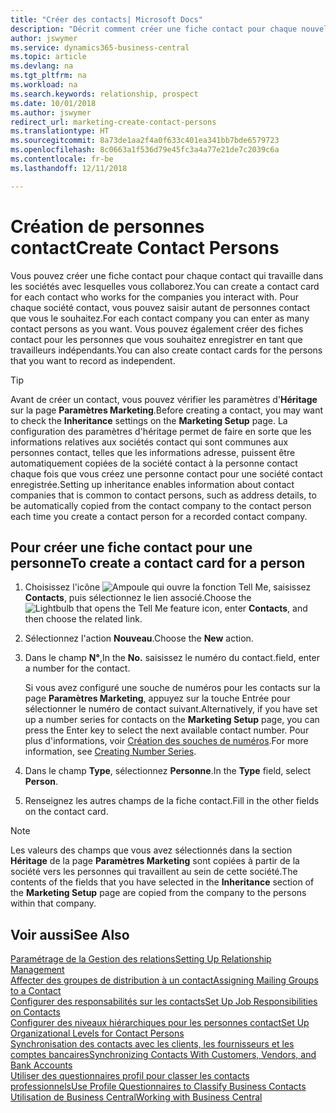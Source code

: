 ```yaml
---
title: "Créer des contacts| Microsoft Docs"
description: "Décrit comment créer une fiche contact pour chaque nouvelle personne ou nouveau prospect avec lequel vous collaborez ou entretenez des relations professionnelles."
author: jswymer
ms.service: dynamics365-business-central
ms.topic: article
ms.devlang: na
ms.tgt_pltfrm: na
ms.workload: na
ms.search.keywords: relationship, prospect
ms.date: 10/01/2018
ms.author: jswymer
redirect_url: marketing-create-contact-persons
ms.translationtype: HT
ms.sourcegitcommit: 8a73de1aa2f4a0f633c401ea341bb7bde6579723
ms.openlocfilehash: 8c0663a1f536d79e45fc3a4a77e21de7c2039c6a
ms.contentlocale: fr-be
ms.lasthandoff: 12/11/2018

---
```

# <a name="create-contact-persons"></a><span data-ttu-id="833f7-103">Création de personnes contact</span><span class="sxs-lookup"><span data-stu-id="833f7-103">Create Contact Persons</span></span>
<span data-ttu-id="833f7-104">Vous pouvez créer une fiche contact pour chaque contact qui travaille dans les sociétés avec lesquelles vous collaborez.</span><span class="sxs-lookup"><span data-stu-id="833f7-104">You can create a contact card for each contact who works for the companies you interact with.</span></span> <span data-ttu-id="833f7-105">Pour chaque société contact, vous pouvez saisir autant de personnes contact que vous le souhaitez.</span><span class="sxs-lookup"><span data-stu-id="833f7-105">For each contact company you can enter as many contact persons as you want.</span></span> <span data-ttu-id="833f7-106">Vous pouvez également créer des fiches contact pour les personnes que vous souhaitez enregistrer en tant que travailleurs indépendants.</span><span class="sxs-lookup"><span data-stu-id="833f7-106">You can also create contact cards for the persons that you want to record as independent.</span></span>

> [!TIP]  
>   <span data-ttu-id="833f7-107">Avant de créer un contact, vous pouvez vérifier les paramètres d'**Héritage** sur la page **Paramètres Marketing**.</span><span class="sxs-lookup"><span data-stu-id="833f7-107">Before creating a contact, you may want to check the **Inheritance** settings on the **Marketing Setup** page.</span></span> <span data-ttu-id="833f7-108">La configuration des paramètres d'héritage permet de faire en sorte que les informations relatives aux sociétés contact qui sont communes aux personnes contact, telles que les informations adresse, puissent être automatiquement copiées de la société contact à la personne contact chaque fois que vous créez une personne contact pour une société contact enregistrée.</span><span class="sxs-lookup"><span data-stu-id="833f7-108">Setting up inheritance enables information about contact companies that is common to contact persons, such as address details, to be automatically copied from the contact company to the contact person each time you create a contact person for a recorded contact company.</span></span>

## <a name="to-create-a-contact-card-for-a-person"></a><span data-ttu-id="833f7-109">Pour créer une fiche contact pour une personne</span><span class="sxs-lookup"><span data-stu-id="833f7-109">To create a contact card for a person</span></span>
1. <span data-ttu-id="833f7-110">Choisissez l'icône ![Ampoule qui ouvre la fonction Tell Me](media/ui-search/search_small.png "Dites-moi ce que vous voulez faire"), saisissez **Contacts**, puis sélectionnez le lien associé.</span><span class="sxs-lookup"><span data-stu-id="833f7-110">Choose the ![Lightbulb that opens the Tell Me feature](media/ui-search/search_small.png "Tell me what you want to do") icon, enter **Contacts**, and then choose the related link.</span></span>
2. <span data-ttu-id="833f7-111">Sélectionnez l'action **Nouveau**.</span><span class="sxs-lookup"><span data-stu-id="833f7-111">Choose the **New** action.</span></span>
3. <span data-ttu-id="833f7-112">Dans le champ **N°**,</span><span class="sxs-lookup"><span data-stu-id="833f7-112">In the **No.**</span></span> <span data-ttu-id="833f7-113">saisissez le numéro du contact.</span><span class="sxs-lookup"><span data-stu-id="833f7-113">field, enter a number for the contact.</span></span>

    <span data-ttu-id="833f7-114">Si vous avez configuré une souche de numéros pour les contacts sur la page **Paramètres Marketing**, appuyez sur la touche Entrée pour sélectionner le numéro de contact suivant.</span><span class="sxs-lookup"><span data-stu-id="833f7-114">Alternatively, if you have set up a number series for contacts on the **Marketing Setup** page, you can press the Enter key to select the next available contact number.</span></span> <span data-ttu-id="833f7-115">Pour plus d'informations, voir [Création des souches de numéros](ui-create-number-series.md).</span><span class="sxs-lookup"><span data-stu-id="833f7-115">For more information, see [Creating Number Series](ui-create-number-series.md).</span></span>
4. <span data-ttu-id="833f7-116">Dans le champ **Type**, sélectionnez **Personne**.</span><span class="sxs-lookup"><span data-stu-id="833f7-116">In the **Type** field, select **Person**.</span></span>
5. <span data-ttu-id="833f7-117">Renseignez les autres champs de la fiche contact.</span><span class="sxs-lookup"><span data-stu-id="833f7-117">Fill in the other fields on the contact card.</span></span>

> [!NOTE]  
>   <span data-ttu-id="833f7-118">Les valeurs des champs que vous avez sélectionnés dans la section **Héritage** de la page **Paramètres Marketing** sont copiées à partir de la société vers les personnes qui travaillent au sein de cette société.</span><span class="sxs-lookup"><span data-stu-id="833f7-118">The contents of the fields that you have selected in the **Inheritance** section of the **Marketing Setup** page are copied from the company to the persons within that company.</span></span>

## <a name="see-also"></a><span data-ttu-id="833f7-119">Voir aussi</span><span class="sxs-lookup"><span data-stu-id="833f7-119">See Also</span></span>
[<span data-ttu-id="833f7-120">Paramétrage de la Gestion des relations</span><span class="sxs-lookup"><span data-stu-id="833f7-120">Setting Up Relationship Management</span></span>](marketing-setup-marketing.md)  
[<span data-ttu-id="833f7-121">Affecter des groupes de distribution à un contact</span><span class="sxs-lookup"><span data-stu-id="833f7-121">Assigning Mailing Groups to a Contact</span></span>](marketing-mailing-groups.md#AssignMailGroupContact)  
[<span data-ttu-id="833f7-122">Configurer des responsabilités sur les contacts</span><span class="sxs-lookup"><span data-stu-id="833f7-122">Set Up Job Responsibilities on Contacts</span></span>](marketing-job-responsibilities.md)  
[<span data-ttu-id="833f7-123">Configurer des niveaux hiérarchiques pour les personnes contact</span><span class="sxs-lookup"><span data-stu-id="833f7-123">Set Up Organizational Levels for Contact Persons</span></span>](marketing-organizational-levels.md)  
[<span data-ttu-id="833f7-124">Synchronisation des contacts avec les clients, les fournisseurs et les comptes bancaires</span><span class="sxs-lookup"><span data-stu-id="833f7-124">Synchronizing Contacts With Customers, Vendors, and Bank Accounts</span></span>](marketing-synchronize-contacts-customers-vendors-bank-accounts.md)  
[<span data-ttu-id="833f7-125">Utiliser des questionnaires profil pour classer les contacts professionnels</span><span class="sxs-lookup"><span data-stu-id="833f7-125">Use Profile Questionnaires to Classify Business Contacts</span></span>](marketing-create-contact-profile-questionnaire.md)  
[<span data-ttu-id="833f7-126">Utilisation de Business Central</span><span class="sxs-lookup"><span data-stu-id="833f7-126">Working with Business Central</span></span>](ui-work-product.md)  

